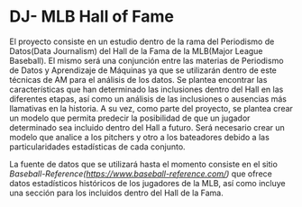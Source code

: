 # DJ- MLB Hall of Fame

El proyecto consiste en un estudio dentro de la rama del Periodismo de Datos(Data Journalism) del Hall de la Fama de la MLB(Major League Baseball). El mismo será una conjunción entre las materias de Periodismo de Datos y Aprendizaje de Máquinas ya que se utilizarán dentro de este técnicas de AM para el análisis de los datos. Se plantea encontrar las características que han determinado las inclusiones dentro del Hall en las diferentes etapas, así como un análisis de las inclusiones o ausencias más llamativas en la historia. A su vez, como parte del proyecto, se plantea crear un modelo que permita predecir la posibilidad de que un jugador determinado sea incluido dentro del Hall a futuro. Será necesario crear un modelo que analice a los pitchers y otro a los bateadores debido a las particularidades estadísticas de cada conjunto.

La fuente de datos que se utilizará hasta el momento consiste en el sitio _Baseball-Reference(https://www.baseball-reference.com/)_ que ofrece datos estadísticos históricos de los jugadores de la MLB, así como incluye una sección para los incluidos dentro del Hall de la Fama.
